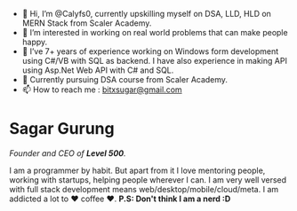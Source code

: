 - 👋 Hi, I’m @Calyfs0, currently upskilling myself on DSA, LLD, HLD on MERN Stack from Scaler Academy.
- 👀 I’m interested in working on real world problems that can make people happy.
- 🌱 I’ve  7+ years of experience working on Windows form development using C#/VB with SQL as backend. I have also experience in making API using Asp.Net Web API with C# and SQL.
- 💞️ Currently pursuing DSA course from Scaler Academy.
- 📫 How to reach me : bitxsugar@gmail.com



<h1>Sagar Gurung</h1>
          <p>
            <em>Founder and CEO of <strong>Level 500</strong>.</em>
          </p>
          <p>
            I am a programmer by habit. But apart from it I love mentoring
            people, working with startups, helping people wherever I can. I am
            very well versed with full stack development means
            web/desktop/mobile/cloud/meta. I am addicted a lot to ❤ coffee ❤.
            <strong>P.S: Don't think I am a nerd :D</strong>
          </p>



<!---
Calyfs0/Calyfs0 is a ✨ special ✨ repository because its `README.md` (this file) appears on your GitHub profile.
You can click the Preview link to take a look at your changes.
--->
